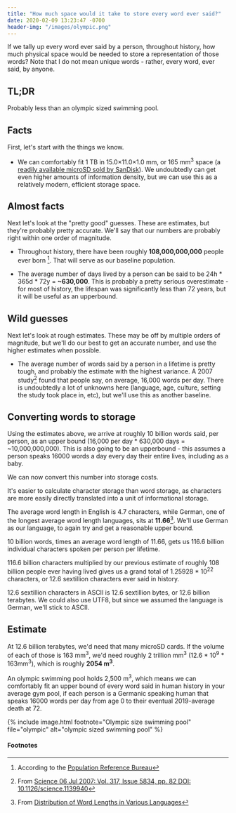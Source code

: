 ```yaml
---
title: "How much space would it take to store every word ever said?"
date: 2020-02-09 13:23:47 -0700
header-img: "/images/olympic.png"
---
```


If we tally up every word ever said by a person, throughout history, how much physical space would be needed to store a representation of those words? Note that I do not mean unique words - rather, every word, ever said, by anyone. 

## TL;DR

Probably less than an olympic sized swimming pool.

## Facts

First, let's start with the things we know. 

* We can comfortably fit 1 TB in 15.0×11.0×1.0 mm, or 165 mm<sup>3</sup> space (a [readily available microSD sold by SanDisk](https://www.amazon.com/SanDisk-Extreme-microSD-UHS-I-Adapter/dp/B07PBY4VD5)). We undoubtedly can get even higher amounts of information density, but we can use this as a relatively modern, efficient storage space.

## Almost facts

Next let's look at the "pretty good" guesses. These are estimates, but they're probably pretty accurate. We'll say that our numbers are probably right within one order of magnitude.

* Throughout history, there have been roughly **108,000,000,000** people ever born [^1]. That will serve as our baseline population.

* The average number of days lived by a person can be said to be 24h * 365d * 72y = **~630,000**. This is probably a pretty serious overestimate - for most of history, the lifespan was significantly less than 72 years, but it will be useful as an upperbound.

## Wild guesses

Next let's look at rough estimates. These may be off by multiple orders of magnitude, but we'll do our best to get an accurate number, and use the higher estimates when possible.

* The average number of words said by a person in a lifetime is pretty tough, and probably the estimate with the highest variance. A 2007 study[^2] found that people say, on average, 16,000 words per day. There is undoubtedly a lot of unknowns here (language, age, culture, setting the study took place in, etc), but we'll use this as another baseline.

## Converting words to storage 

Using the estimates above, we arrive at roughly 10 billion words said, per person, as an upper bound (16,000 per day \* 630,000 days = \~10,000,000,000). This is also going to be an upperbound - this assumes a person speaks 16000 words a day every day their entire lives, including as a baby. 

We can now convert this number into storage costs.

It's easier to calculate character storage than word storage, as characters are more easily directly translated into a unit of informational storage.

The average word length in English is 4.7 characters, while German, one of the longest average word length languages, sits at **11.66**[^3]. We'll use German as our language, to again try and get a reasonable upper bound.

10 billion words, times an average word length of 11.66, gets us 116.6 billion individual characters spoken per person per lifetime.

116.6 billion characters multiplied by our previous estimate of roughly 108 billion people ever having lived gives us a grand total of 1.25928 * 10<sup>22</sup> characters, or 12.6 sextillion characters ever said in history.

12.6 sextillion characters in ASCII is 12.6 sextillion bytes, or 12.6 billion terabytes. We could also use UTF8, but since we assumed the language is German, we'll stick to ASCII.

## Estimate

At 12.6 billion terabytes, we'd need that many microSD cards. If the volume of each of those is 163 mm<sup>3</sup>, we'd need roughly 2 trillion mm<sup>3</sup> (12.6 * 10<sup>9</sup> * 163mm<sup>3</sup>), which is roughly **2054 m<sup>3</sup>**.

An olympic swimming pool holds 2,500 m<sup>3</sup>, which means we can comfortably fit an upper bound of every word said in human history in your average gym pool, if each person is a Germanic speaking human that speaks 16000 words per day from age 0 to their eventual 2019-average death at 72.

{% include image.html footnote="Olympic size swimming pool" file="olympic" alt="olympic sized swimming pool" %}

#### Footnotes

[^1]: According to the [Population Reference Bureau](https://www.prb.org/howmanypeoplehaveeverlivedonearth/)

[^2]: From [Science  06 Jul 2007: Vol. 317, Issue 5834, pp. 82 DOI: 10.1126/science.1139940](https://science.sciencemag.org/content/317/5834/82.full)

[^3]: From [Distribution of Word Lengths in Various Languages](http://www.ravi.io/language-word-lengths)

